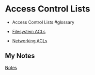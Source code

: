# Access Control Lists
- Access Control Lists #glossary

- [Filesystem ACLs](filesystem-acls.md)
- [Networking ACLs](networking-acls.md)
## My Notes
[Notes](mynotes/acls-notes.md)
